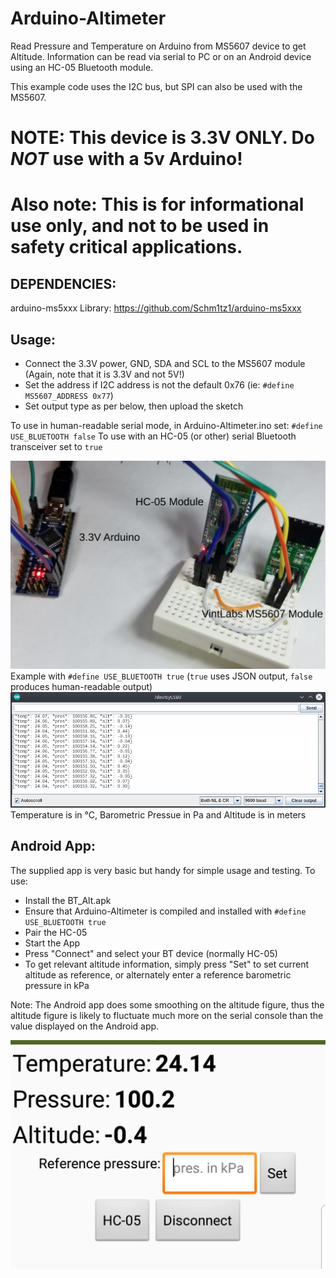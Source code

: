# Arduino-Altimeter
Read Pressure and Temperature on Arduino from MS5607 device to get Altitude.
Information can be read via serial to PC or on an Android device using an HC-05 Bluetooth module.

This example code uses the I2C bus, but SPI can also be used with the MS5607.

# NOTE: This device is 3.3V ONLY. Do *NOT* use with a 5v Arduino!

# Also note: This is for informational use only, and not to be used in safety critical applications.


## DEPENDENCIES:
arduino-ms5xxx Library: https://github.com/Schm1tz1/arduino-ms5xxx

## Usage:
- Connect the 3.3V power, GND, SDA and SCL to the MS5607 module (Again, note that it is 3.3V and not 5V!)
- Set the address if I2C address is not the default 0x76 (ie: `#define MS5607_ADDRESS 0x77`)
- Set output type as per below, then upload the sketch

To use in human-readable serial mode, in Arduino-Altimeter.ino set:
`#define USE_BLUETOOTH false`
To use with an HC-05 (or other) serial Bluetooth transceiver set to `true`

![MS5670 Example Application](https://github.com/pvint/Arduino-Altimeter/blob/master/images/Arduino-MS5607-HC05.png?raw=true)
Example with `#define USE_BLUETOOTH true` (`true` uses JSON output, `false` produces human-readable output)
![MS5670 Serial JSON Output](https://github.com/pvint/Arduino-Altimeter/blob/master/images/ConsoleOutputJSON.png?raw=true)
Temperature is in &deg;C, Barometric Pressue in Pa and Altitude is in meters

## Android App:
The supplied app is very basic but handy for simple usage and testing.
To use:
- Install the BT_Alt.apk
- Ensure that Arduino-Altimeter is compiled and installed with `#define USE_BLUETOOTH true`
- Pair the HC-05
- Start the App
- Press "Connect" and select your BT device (normally HC-05)
- To get relevant altitude information, simply press "Set" to set current altitude as reference, or alternately enter a reference barometric pressure in kPa

Note: The Android app does some smoothing on the altitude figure, thus the altitude figure is likely to fluctuate much more on the serial console than the value displayed on the Android app.

![Android Screenshot](https://github.com/pvint/Arduino-Altimeter/blob/master/images/AndroidExample.png?raw=true)


